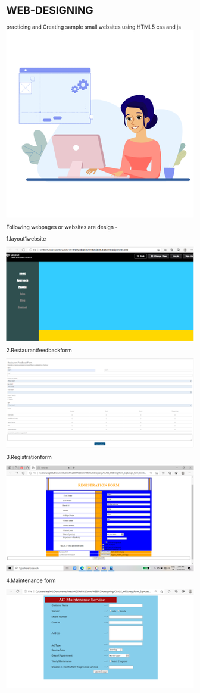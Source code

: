 # WEB-DESIGNING
 practicing  and Creating sample small websites using  HTML5 css and js
 ![](gif2.gif)
 
 
 
Following webpages or websites are design -



1.layout1website

![](layoutwebsite1.png)
 



2.Restaurantfeedbackform

![](feedbackform.png)


3.Registrationform

![](regform1.png)


4.Maintenance form 

![](form3.png)
